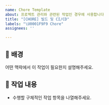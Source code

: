 ```yaml
---
name: Chore Template
about: 프로젝트 관리와 관련된 작업인 경우에 사용합니다
title: "[CHORE] 빌드 및 CI/CD"
labels: "\U0001F9F9 Chore"
assignees: ''

---
```


## 📌 배경

어떤 맥락에서 이 작업이 필요한지 설명해주세요.

## 📝 작업 내용

- 수행할 구체적인 작업 항목을 나열해주세요.
